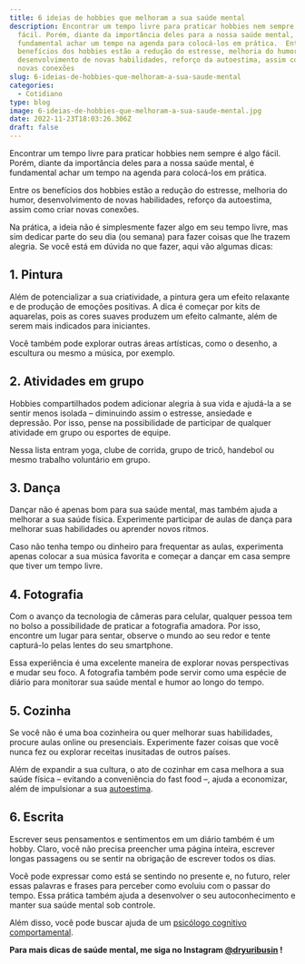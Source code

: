 ```yaml
---
title: 6 ideias de hobbies que melhoram a sua saúde mental
description: Encontrar um tempo livre para praticar hobbies nem sempre é algo
  fácil. Porém, diante da importância deles para a nossa saúde mental, é
  fundamental achar um tempo na agenda para colocá-los em prática.  Entre os
  benefícios dos hobbies estão a redução do estresse, melhoria do humor,
  desenvolvimento de novas habilidades, reforço da autoestima, assim como criar
  novas conexões
slug: 6-ideias-de-hobbies-que-melhoram-a-sua-saude-mental
categories:
  - Cotidiano
type: blog
image: 6-ideias-de-hobbies-que-melhoram-a-sua-saude-mental.jpg
date: 2022-11-23T18:03:26.306Z
draft: false
---
```


Encontrar um tempo livre para praticar hobbies nem sempre é algo fácil. Porém, diante da importância deles para a nossa saúde mental, é fundamental achar um tempo na agenda para colocá-los em prática.

Entre os benefícios dos hobbies estão a redução do estresse, melhoria do humor, desenvolvimento de novas habilidades, reforço da autoestima, assim como criar novas conexões.

Na prática, a ideia não é simplesmente fazer algo em seu tempo livre, mas sim dedicar parte do seu dia (ou semana) para fazer coisas que lhe trazem alegria. Se você está em dúvida no que fazer, aqui vão algumas dicas:

## []()1. Pintura

Além de potencializar a sua criatividade, a pintura gera um efeito relaxante e de produção de emoções positivas. A dica é começar por kits de aquarelas, pois as cores suaves produzem um efeito calmante, além de serem mais indicados para iniciantes.

Você também pode explorar outras áreas artísticas, como o desenho, a escultura ou mesmo a música, por exemplo.

## []()2. Atividades em grupo

Hobbies compartilhados podem adicionar alegria à sua vida e ajudá-la a se sentir menos isolada – diminuindo assim o estresse, ansiedade e depressão. Por isso, pense na possibilidade de participar de qualquer atividade em grupo ou esportes de equipe.

Nessa lista entram yoga, clube de corrida, grupo de tricô, handebol ou mesmo trabalho voluntário em grupo.

## []()3. Dança

Dançar não é apenas bom para sua saúde mental, mas também ajuda a melhorar a sua saúde física. Experimente participar de aulas de dança para melhorar suas habilidades ou aprender novos ritmos.

Caso não tenha tempo ou dinheiro para frequentar as aulas, experimenta apenas colocar a sua música favorita e começar a dançar em casa sempre que tiver um tempo livre.

## []()4. Fotografia

Com o avanço da tecnologia de câmeras para celular, qualquer pessoa tem no bolso a possibilidade de praticar a fotografia amadora. Por isso, encontre um lugar para sentar, observe o mundo ao seu redor e tente capturá-lo pelas lentes do seu smartphone.

Essa experiência é uma excelente maneira de explorar novas perspectivas e mudar seu foco. A fotografia também pode servir como uma espécie de diário para monitorar sua saúde mental e humor ao longo do tempo.

## []()5. Cozinha

Se você não é uma boa cozinheira ou quer melhorar suas habilidades, procure aulas online ou presenciais. Experimente fazer coisas que você nunca fez ou explorar receitas inusitadas de outros países.

Além de expandir a sua cultura, o ato de cozinhar em casa melhora a sua saúde física – evitando a conveniência do fast food –, ajuda a economizar, além de impulsionar a sua [autoestima](https://yuribusin.com.br/como-aumentar-a-autoestima/).

## []()6. Escrita

Escrever seus pensamentos e sentimentos em um diário também é um hobby. Claro, você não precisa preencher uma página inteira, escrever longas passagens ou se sentir na obrigação de escrever todos os dias.

Você pode expressar como está se sentindo no presente e, no futuro, reler essas palavras e frases para perceber como evoluiu com o passar do tempo. Essa prática também ajuda a desenvolver o seu autoconhecimento e manter sua saúde mental sob controle.

Além disso, você pode buscar ajuda de um [psicólogo cognitivo comportamental](https://yuribusin.com.br/).

**Para mais dicas de saúde mental, me siga no Instagram [@dryuribusin](https://www.instagram.com/dryuribusin/) !**
